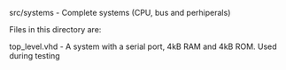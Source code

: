 src/systems - Complete systems (CPU, bus and perhiperals)

Files in this directory are:

top_level.vhd - A system with a serial port, 4kB RAM and 4kB ROM. Used during testing

